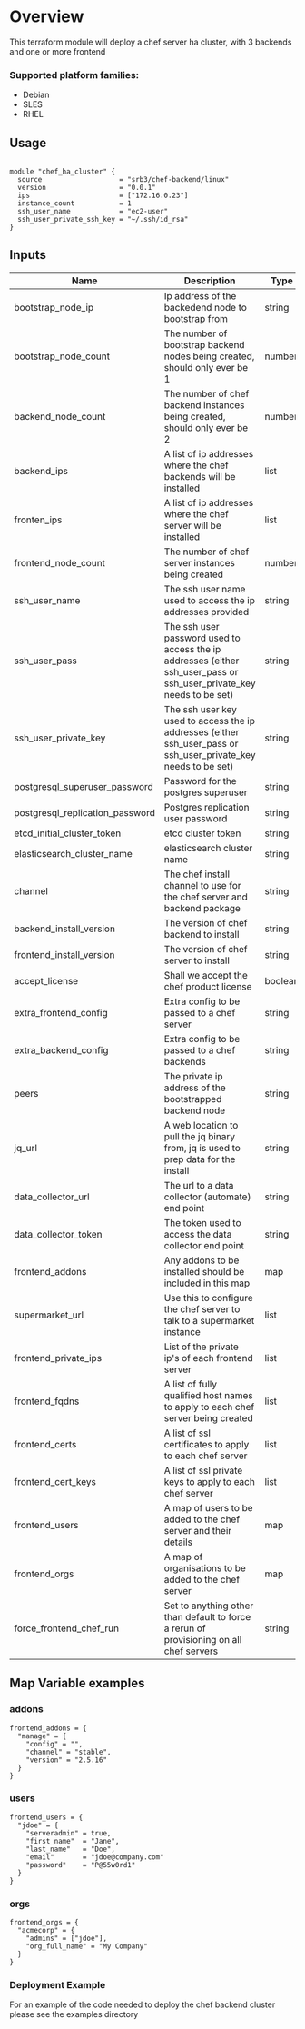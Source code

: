 # Overview
This terraform module will deploy a chef server ha cluster, with 3 backends and one or more frontend

### Supported platform families:
 * Debian
 * SLES
 * RHEL

## Usage

```hcl

module "chef_ha_cluster" {
  source                   = "srb3/chef-backend/linux"
  version                  = "0.0.1"
  ips                      = ["172.16.0.23"]
  instance_count           = 1
  ssh_user_name            = "ec2-user"
  ssh_user_private_ssh_key = "~/.ssh/id_rsa"
}
```

## Inputs

| Name | Description | Type | Default | Required |
|------|-------------|------|---------|----------|
|bootstrap_node_ip|Ip address of the backedend node to bootstrap from|string||yes|
|bootstrap_node_count|The number of bootstrap backend nodes being created, should only ever be 1|number|1|no|
|backend_node_count|The number of chef backend instances being created, should only ever be 2|number|2|no|
|backend_ips|A list of ip addresses where the chef backends will be installed|list|[]|no|
|fronten_ips|A list of ip addresses where the chef server will be installed|list|[]|no|
|frontend_node_count|The number of chef server instances being created|number|1|no|
|ssh_user_name|The ssh user name used to access the ip addresses provided|string||yes|
|ssh_user_pass|The ssh user password used to access the ip addresses (either ssh_user_pass or ssh_user_private_key needs to be set)|string|""|no|
|ssh_user_private_key|The ssh user key used to access the ip addresses (either ssh_user_pass or ssh_user_private_key needs to be set)|string|""|no|
|postgresql_superuser_password|Password for the postgres superuser|string||yes|
|postgresql_replication_password|Postgres replication user password|string||yes|
|etcd_initial_cluster_token|etcd cluster token|string||yes|
|elasticsearch_cluster_name|elasticsearch cluster name|string||yes|
|channel|The chef install channel to use for the chef server and backend package|string|stable|no|
|backend_install_version|The version of chef backend to install|string|2.0.30|no|
|frontend_install_version|The version of chef server to install|string|12.19.31|no|
|accept_license|Shall we accept the chef product license|boolean|true|no|
|extra_frontend_config|Extra config to be passed to a chef server|string|""|no|
|extra_backend_config|Extra config to be passed to a chef backends|string|""|no|
|peers|The private ip address of the bootstrapped backend node|string||yes|
|jq_url|A web location to pull the jq binary from, jq is used to prep data for the install|string|https://github.com/stedolan/jq/releases/download/jq-1.6/jq-linux64|no|
|data_collector_url|The url to a data collector (automate) end point|string|""|no|
|data_collector_token|The token used to access the data collector end point|string|""|no|
|frontend_addons|Any addons to be installed should be included in this map|map|{}|no|
|supermarket_url|Use this to configure the chef server to talk to a supermarket instance|list|[]|no|
|frontend_private_ips|List of the private ip's of each frontend server|list||yes|
|frontend_fqdns|A list of fully qualified host names to apply to each chef server being created|list|[]|no|
|frontend_certs|A list of ssl certificates to apply to each chef server|list|[]|no|
|frontend_cert_keys|A list of ssl private keys to apply to each chef server|list|[]|no|
|frontend_users|A map of users to be added to the chef server and their details|map|{}|no|
|frontend_orgs|A map of organisations to be added to the chef server|map|{}|no|
|force_frontend_chef_run|Set to anything other than default to force a rerun of provisioning on all chef servers|string|default|no|

## Map Variable examples

### addons

```hcl
frontend_addons = {
  "manage" = {
    "config" = "",
    "channel" = "stable",
    "version" = "2.5.16"
  }
}
```

### users
```hcl
frontend_users = {
  "jdoe" = {
    "serveradmin" = true, 
    "first_name"  = "Jane",
    "last_name"   = "Doe",
    "email"       = "jdoe@company.com"
    "password"    = "P@55w0rd1" 
  }
}
```

### orgs
```hcl
frontend_orgs = {
  "acmecorp" = {
    "admins" = ["jdoe"],
    "org_full_name" = "My Company"
  }
}
```

### Deployment Example
For an example of the code needed to deploy the chef backend cluster please see the examples directory
